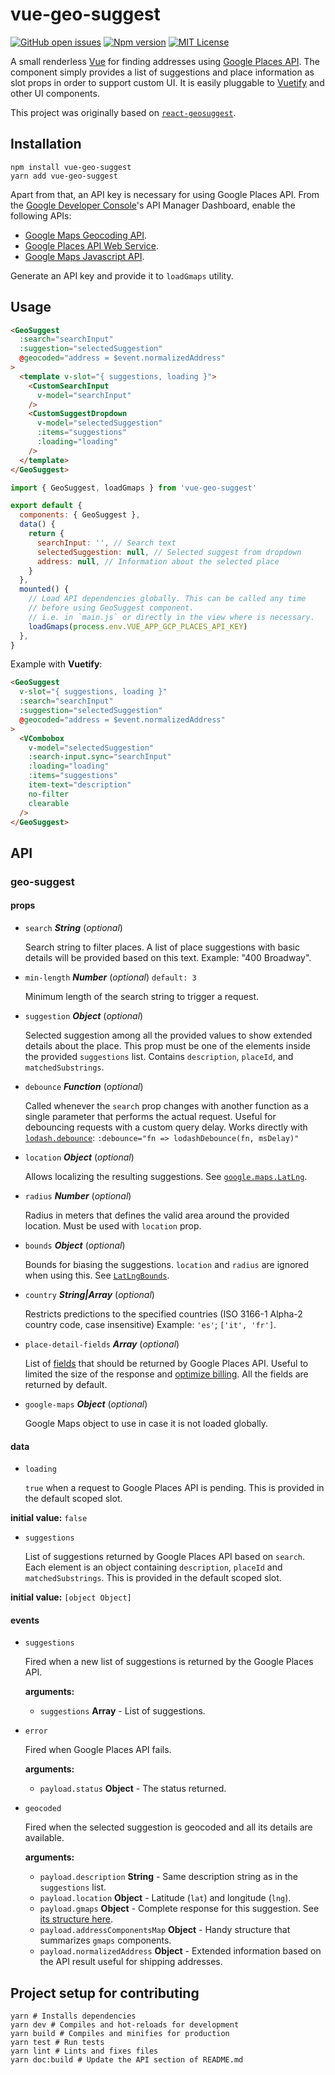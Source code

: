 # vue-geo-suggest

[![GitHub open issues](https://img.shields.io/github/issues/frandiox/vue-geo-suggest.svg?maxAge=2592000)](https://github.com/frandiox/vue-geo-suggest/issues)
[![Npm version](https://img.shields.io/npm/v/vue-geo-suggest.svg?maxAge=2592000)](https://www.npmjs.com/package/vue-geo-suggest)
[![MIT License](https://img.shields.io/github/license/frandiox/vue-geo-suggest.svg)](https://github.com/frandiox/vue-geo-suggest/blob/master/LICENSE)

A small renderless [Vue](https://vuejs.org) for finding addresses using [Google Places API](https://developers.google.com/places/web-service/intro). The component simply provides a list of suggestions and place information as slot props in order to support custom UI. It is easily pluggable to [Vuetify](https://vuetifyjs.com) and other UI components.

This project was originally based on [`react-geosuggest`](https://github.com/ubilabs/react-geosuggest).

## Installation

```
npm install vue-geo-suggest
yarn add vue-geo-suggest
```

Apart from that, an API key is necessary for using Google Places API. From the [Google Developer Console](https://console.developers.google.com)'s API Manager Dashboard, enable the following APIs:

- [Google Maps Geocoding API](https://developers.google.com/maps/documentation/geocoding/start).
- [Google Places API Web Service](https://developers.google.com/places/web-service/).
- [Google Maps Javascript API](https://developers.google.com/maps/documentation/javascript/).

Generate an API key and provide it to `loadGmaps` utility.

## Usage

```HTML
<GeoSuggest
  :search="searchInput"
  :suggestion="selectedSuggestion"
  @geocoded="address = $event.normalizedAddress"
>
  <template v-slot="{ suggestions, loading }">
    <CustomSearchInput
      v-model="searchInput"
    />
    <CustomSuggestDropdown
      v-model="selectedSuggestion"
      :items="suggestions"
      :loading="loading"
    />
  </template>
</GeoSuggest>
```

```javascript
import { GeoSuggest, loadGmaps } from 'vue-geo-suggest'

export default {
  components: { GeoSuggest },
  data() {
    return {
      searchInput: '', // Search text
      selectedSuggestion: null, // Selected suggest from dropdown
      address: null, // Information about the selected place
    }
  },
  mounted() {
    // Load API dependencies globally. This can be called any time
    // before using GeoSuggest component.
    // i.e. in `main.js` or directly in the view where is necessary.
    loadGmaps(process.env.VUE_APP_GCP_PLACES_API_KEY)
  },
}
```

Example with **Vuetify**:

```HTML
<GeoSuggest
  v-slot="{ suggestions, loading }"
  :search="searchInput"
  :suggestion="selectedSuggestion"
  @geocoded="address = $event.normalizedAddress"
>
  <VCombobox
    v-model="selectedSuggestion"
    :search-input.sync="searchInput"
    :loading="loading"
    :items="suggestions"
    item-text="description"
    no-filter
    clearable
  />
</GeoSuggest>
```

## API

### geo-suggest

#### props

- `search` **_String_** (_optional_)

  Search string to filter places. A list of place suggestions
  with basic details will be provided based on this text.
  Example: "400 Broadway".

- `min-length` **_Number_** (_optional_) `default: 3`

  Minimum length of the search string to trigger a request.

- `suggestion` **_Object_** (_optional_)

  Selected suggestion among all the provided values
  to show extended details about the place. This prop must be
  one of the elements inside the provided `suggestions` list.
  Contains `description`, `placeId`, and `matchedSubstrings`.

- `debounce` **_Function_** (_optional_)

  Called whenever the `search` prop changes
  with another function as a single parameter that performs the actual request.
  Useful for debouncing requests with a custom query delay. Works directly with
  [`lodash.debounce`](https://www.npmjs.com/package/lodash.debounce):
  `:debounce="fn => lodashDebounce(fn, msDelay)"`

- `location` **_Object_** (_optional_)

  Allows localizing the resulting suggestions.
  See [`google.maps.LatLng`](https://developers.google.com/maps/documentation/javascript/reference#LatLng).

- `radius` **_Number_** (_optional_)

  Radius in meters that defines the valid area around the provided location. Must be used with `location` prop.

- `bounds` **_Object_** (_optional_)

  Bounds for biasing the suggestions. `location` and `radius` are ignored when using this.
  See [`LatLngBounds`](https://developers.google.com/maps/documentation/javascript/reference?csw=1#LatLngBounds).

- `country` **_String|Array_** (_optional_)

  Restricts predictions to the specified countries (ISO 3166-1 Alpha-2 country code, case insensitive)
  Example: `'es'`; `['it', 'fr']`.

- `place-detail-fields` **_Array_** (_optional_)

  List of [fields](https://developers.google.com/maps/documentation/javascript/reference/places-service#PlaceDetailsRequest.fields)
  that should be returned by Google Places API. Useful to limited the size of the response and [optimize billing](https://developers.google.com/maps/billing/understanding-cost-of-use#data-skus).
  All the fields are returned by default.

- `google-maps` **_Object_** (_optional_)

  Google Maps object to use in case it is not loaded globally.

#### data

- `loading`

  `true` when a request to Google Places API is pending.
  This is provided in the default scoped slot.

**initial value:** `false`

- `suggestions`

  List of suggestions returned by Google Places API based on `search`.
  Each element is an object containing `description`, `placeId` and `matchedSubstrings`.
  This is provided in the default scoped slot.

**initial value:** `[object Object]`

#### events

- `suggestions`

  Fired when a new list of suggestions is returned by the Google Places API.

  **arguments:**

  - `suggestions` **Array** - List of suggestions.

- `error`

  Fired when Google Places API fails.

  **arguments:**

  - `payload.status` **Object** - The status returned.

- `geocoded`

  Fired when the selected suggestion is geocoded and all its details are available.

  **arguments:**

  - `payload.description` **String** - Same description string as in the `suggestions` list.
  - `payload.location` **Object** - Latitude (`lat`) and longitude (`lng`).
  - `payload.gmaps` **Object** - Complete response for this suggestion. See [its structure here](https://developers.google.com/maps/documentation/javascript/reference#GeocoderResult).
  - `payload.addressComponentsMap` **Object** - Handy structure that summarizes `gmaps` components.
  - `payload.normalizedAddress` **Object** - Extended information based on the API result useful for shipping addresses.

## Project setup for contributing

```
yarn # Installs dependencies
yarn dev # Compiles and hot-reloads for development
yarn build # Compiles and minifies for production
yarn test # Run tests
yarn lint # Lints and fixes files
yarn doc:build # Update the API section of README.md
```
